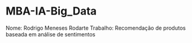 # MBA-IA-Big_Data
Nome: Rodrigo Meneses Rodarte
Trabalho: Recomendação de produtos baseada em análise de sentimentos
